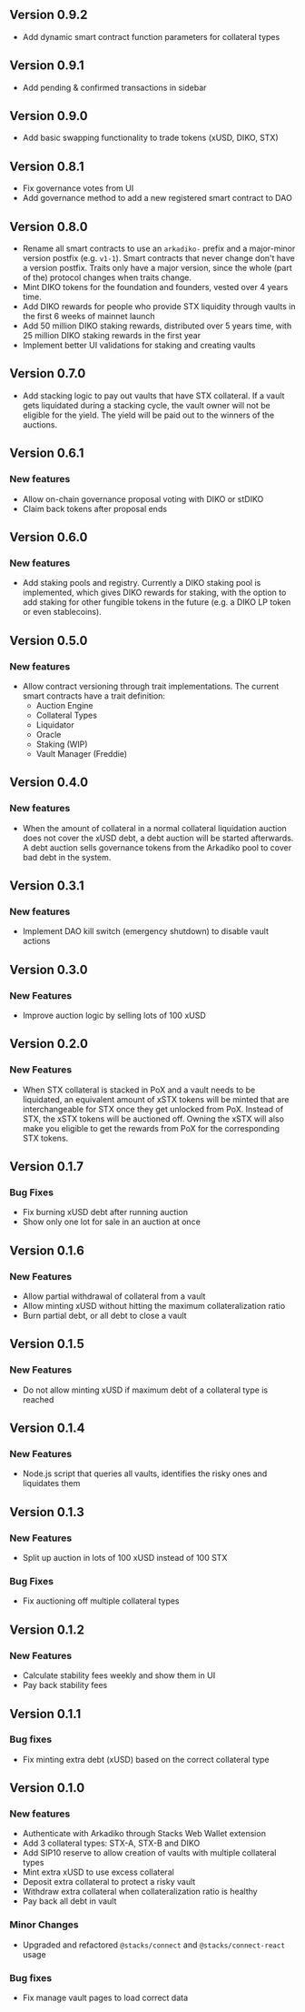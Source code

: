 ## Version 0.9.2

- Add dynamic smart contract function parameters for collateral types

## Version 0.9.1

- Add pending & confirmed transactions in sidebar

## Version 0.9.0

- Add basic swapping functionality to trade tokens (xUSD, DIKO, STX)

## Version 0.8.1

- Fix governance votes from UI
- Add governance method to add a new registered smart contract to DAO

## Version 0.8.0

- Rename all smart contracts to use an `arkadiko-` prefix and a major-minor version postfix (e.g. `v1-1`). Smart contracts that never change don't have a version postfix. Traits only have a major version, since the whole (part of the) protocol changes when traits change.
- Mint DIKO tokens for the foundation and founders, vested over 4 years time.
- Add DIKO rewards for people who provide STX liquidity through vaults in the first 6 weeks of mainnet launch
- Add 50 million DIKO staking rewards, distributed over 5 years time, with 25 million DIKO staking rewards in the first year
- Implement better UI validations for staking and creating vaults

## Version 0.7.0

- Add stacking logic to pay out vaults that have STX collateral. If a vault gets liquidated during a stacking cycle, the vault owner will not be eligible for the yield. The yield will be paid out to the winners of the auctions.

## Version 0.6.1

### New features

- Allow on-chain governance proposal voting with DIKO or stDIKO
- Claim back tokens after proposal ends

## Version 0.6.0

### New features

- Add staking pools and registry. Currently a DIKO staking pool is implemented, which gives DIKO rewards for staking, with the option to add staking for other fungible tokens in the future (e.g. a DIKO LP token or even stablecoins).

## Version 0.5.0

### New features

- Allow contract versioning through trait implementations. The current smart contracts have a trait definition:
  - Auction Engine
  - Collateral Types
  - Liquidator
  - Oracle
  - Staking (WIP)
  - Vault Manager (Freddie)

## Version 0.4.0

### New features

- When the amount of collateral in a normal collateral liquidation auction does not cover the xUSD debt, a debt auction will be started afterwards. A debt auction sells governance tokens from the Arkadiko pool to cover bad debt in the system.

## Version 0.3.1

### New features

- Implement DAO kill switch (emergency shutdown) to disable vault actions

## Version 0.3.0

### New Features

- Improve auction logic by selling lots of 100 xUSD

## Version 0.2.0

### New Features

- When STX collateral is stacked in PoX and a vault needs to be liquidated, an equivalent amount of xSTX tokens will be minted that are interchangeable for STX once they get unlocked from PoX. Instead of STX, the xSTX tokens will be auctioned off. Owning the xSTX will also make you eligible to get the rewards from PoX for the corresponding STX tokens.

## Version 0.1.7

### Bug Fixes

- Fix burning xUSD debt after running auction
- Show only one lot for sale in an auction at once

## Version 0.1.6

### New Features

- Allow partial withdrawal of collateral from a vault
- Allow minting xUSD without hitting the maximum collateralization ratio
- Burn partial debt, or all debt to close a vault

## Version 0.1.5

### New Features

- Do not allow minting xUSD if maximum debt of a collateral type is reached

## Version 0.1.4

### New Features

- Node.js script that queries all vaults, identifies the risky ones and liquidates them

## Version 0.1.3

### New Features

- Split up auction in lots of 100 xUSD instead of 100 STX

### Bug Fixes

- Fix auctioning off multiple collateral types

## Version 0.1.2

### New Features

- Calculate stability fees weekly and show them in UI
- Pay back stability fees

## Version 0.1.1

### Bug fixes

- Fix minting extra debt (xUSD) based on the correct collateral type

## Version 0.1.0

### New features

- Authenticate with Arkadiko through Stacks Web Wallet extension
- Add 3 collateral types: STX-A, STX-B and DIKO
- Add SIP10 reserve to allow creation of vaults with multiple collateral types
- Mint extra xUSD to use excess collateral
- Deposit extra collateral to protect a risky vault
- Withdraw extra collateral when collateralization ratio is healthy
- Pay back all debt in vault

### Minor Changes

- Upgraded and refactored `@stacks/connect` and `@stacks/connect-react` usage

### Bug fixes

- Fix manage vault pages to load correct data
